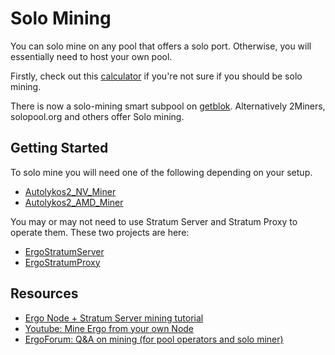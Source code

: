 # Solo Mining

You can solo mine on any pool that offers a solo port. Otherwise, you will essentially need to host your own pool.

Firstly, check out this [calculator](https://docs.google.com/forms/d/e/1FAIpQLScBFv3mxpu5Erv55zvfFuIo2NnaWht3cc70xZoRo-3c58Cv0A/viewform) if you're not sure if you should be solo mining.

There is now a solo-mining smart subpool on [getblok](https://www.getblok.io/smartpools/). Alternatively 2Miners, solopool.org and others offer Solo mining. 



## Getting Started

To solo mine you will need one of the following depending on your setup. 

- [Autolykos2_NV_Miner](https://https://github.com/mhssamadani/Autolykos2_NV_Miner)
- [Autolykos2_AMD_Miner](https://github.com/mhssamadani/Autolykos2_AMD_Miner)

You may or may not need to use Stratum Server and Stratum Proxy to operate them. These two projects are here:

- [ErgoStratumServer](https://github.com/mhssamadani/ErgoStratumServer)
- [ErgoStratumProxy](https://github.com/mhssamadani/ErgoStratumProxy)

## Resources

- [Ergo Node + Stratum Server mining tutorial](https://www.youtube.com/watch?v=_1M8dGpfKjU)
- [Youtube: Mine Ergo from your own Node](https://www.youtube.com/watch?v=ubov4oweA20)
- [ErgoForum: Q&A on mining (for pool operators and solo miner)](https://www.ergoforum.org/t/q-a-on-mining-for-pool-operators-and-solo-miners/587)



